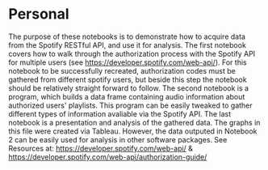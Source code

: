 # Personal

The purpose of these notebooks is to demonstrate how to acquire data from the Spotify RESTful API, and use it for analysis. The first notebook covers how to walk through the authorization process with the Spotify API for multiple users (see https://developer.spotify.com/web-api/). For this notebook to be successfully recreated, authorization codes must be gathered from different spotify users, but beside this step the notebook should be relatively straight forward to follow. The second notebook is a program, which builds a data frame containing audio information about authorized users' playlists. This program can be easily tweaked to gather different types of information avaliable via the Spotify API. The last notebook is a presentation and analysis of the gathered data. The graphs in this file were created via Tableau. However, the data outputed in Notebook 2 can be easily used for analysis in other software packages. See Resources at: https://developer.spotify.com/web-api/ & https://developer.spotify.com/web-api/authorization-guide/
